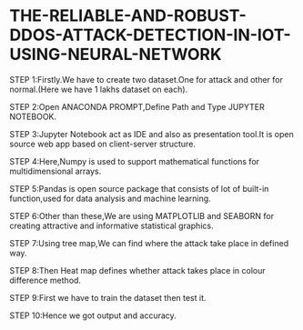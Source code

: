 # THE-RELIABLE-AND-ROBUST-DDOS-ATTACK-DETECTION-IN-IOT-USING-NEURAL-NETWORK

STEP 1:Firstly.We have to create two dataset.One for attack and other for normal.(Here we have 1 lakhs dataset on each).

STEP 2:Open ANACONDA PROMPT,Define Path and Type JUPYTER NOTEBOOK.

STEP 3:Jupyter Notebook act as IDE and also as presentation tool.It is open source web app based on client-server structure.

STEP 4:Here,Numpy is used to support mathematical functions for multidimensional arrays.

STEP 5:Pandas is open source package that consists of lot of built-in function,used for data analysis and machine learning.

STEP 6:Other than these,We are using MATPLOTLIB and SEABORN for creating attractive and informative statistical graphics.

STEP 7:Using tree map,We can find where the attack take place in defined way.

STEP 8:Then Heat map defines whether attack takes place in colour difference method.

STEP 9:First we have to train the dataset then test it.

STEP 10:Hence we got output and accuracy. 


